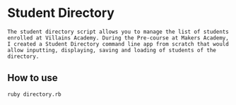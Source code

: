 # Student Directory #

    The student directory script allows you to manage the list of students enrolled at Villains Academy. During the Pre-course at Makers Academy, I created a Student Directory command line app from scratch that would allow inputting, displaying, saving and loading of students of the directory. 

## How to use ##

```shell
ruby directory.rb
```
